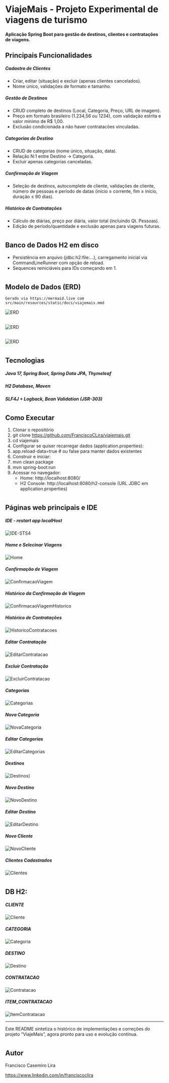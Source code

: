 #  ViajeMais - Projeto Experimental de viagens de turismo

#### Aplicação Spring Boot para gestão de destinos, clientes e contratações de viagens.

## Principais Funcionalidades
##### Cadastro de Clientes
  - Criar, editar (situação) e excluir (apenas clientes cancelados).   
  - Nome único, validações de formato e tamanho.
  
##### Gestão de Destinos
  - CRUD completo de destinos (Local, Categoria, Preço, URL de imagem).   
  - Preço em formato brasileiro (1.234,56 ou 1234), 
    com validação estrita e valor mínimo de R$ 1,00.
  - Exclusão condicionada a não haver contratacões vinculadas.

    
##### Categorias de Destino
  - CRUD de categorias (nome único, situação, data).    
  - Relação N:1 entre Destino → Categoria.
  - Excluir apenas categorias canceladas.
    
##### Confirmação de Viagem
  - Seleção de destinos, autocomplete de cliente, validações de cliente,
    número de pessoas e período de datas (início ≥ corrente, 
    fim ≥ início, duração ≤ 90 dias).
      
      
##### Histórico de Contratações
  - Cálculo de diárias, preço por diária, valor total (incluindo Qt. Pessoas).
  - Edição de período/quantidade e exclusão apenas para viagens futuras.


#     
## Banco de Dados H2 em disco
  - Persistência em arquivo (jdbc:h2:file:…),
    carregamento inicial via CommandLineRunner com opção de reload.
  - Sequences reiniciáveis para IDs começando em 1.

# 
## Modelo de Dados (ERD)
    Gerado via https://mermaid.live com src/main/resources/static/docs/viajemais.mmd 
![ERD](assets/01A0-Diagrama.png)
##  
![ERD](assets/01A0-Diagrama.jpg)
##  
![ERD](assets/01A0-Diagrama80.png)
 
# 
## Tecnologias

##### Java 17, Spring Boot, Spring Data JPA, Thymeleaf
##### H2 Database, Maven
##### SLF4J + Logback, Bean Validation (JSR-303)

# 
## Como Executar

1. Clonar o repositório
2. git clone https://github.com/FranciscoCLira/viajemais.git
3. cd viajemais
4. Configurar se quiser recarregar dados (application.properties):
5. app.reload-data=true  # ou false para manter dados existentes
6. Construir e iniciar:
7. mvn clean package
8. mvn spring-boot:run
9. Acessar no navegador:
   - Home: http://localhost:8080/   
   - H2 Console: http://localhost:8080/h2-console (URL JDBC em application.properties)

# 
## Páginas web principais e IDE 

##### IDE - restart app localHost 
![IDE-STS4](assets/01A1-IDE-STS-4.png)
  
##### Home e Selecinar Viagens 
![Home](assets/01B1-Home.jpg)
  
##### Confirmação de Viagem 
![ConfirmacaoViagem](assets/01B2-ConfirmacaoViagem.jpg)
  
##### Histórico da Confirmação de Viagem 
![ConfirmacaoViagemHistorico](assets/01B2-ConfirmacaoViagemHistorico.jpg)
  
##### Histórico de Contratações  
![HistoricoContratacoes](assets/01B3-HistoricoContratacoes.jpg)
  
##### Editar Contratação 
![EditarContratacao](assets/01B4-EditarContratacao.jpg)
  
##### Excluir Contratação 
![ExcluirContratacao](assets/01B5-ExcluirContratacao.jpg)
 
##### Categorias
![Categorias](assets/01C1-Categorias.jpg)
 
##### Nova Categoria
![NovaCategoria](assets/01C2-NovaCategoria.jpg)

##### Editar Categorias
![EditarCategorias](assets/01C3-EditarCategoria.jpg)

##### Destinos
![Destinos](assets/01D1-Destinos.jpg))

##### Novo Destino
![NovoDestino](assets/01D2-NovoDestino.jpg)

##### Editar Destino
![EditarDestino](assets/01D3-EditarDestino.jpg)

##### Novo Cliente
![NovoCliente](assets/01E1-NovoCliente.jpg)

##### Clientes Cadastrados 
![Clientes](assets/01E2-ClientesCadastrados.jpg)


# 
## DB H2: 

##### CLIENTE 
![Cliente](assets/H2-01-Cliente.jpg)

##### CATEGORIA 
![Categoria](assets/H2-02-Categoria.jpg)

##### DESTINO  
![Destino](assets/H2-03-Destino.jpg)

##### CONTRATACAO 
![Contratacao](assets/H2-04-Contratacao.jpg)

##### ITEM_CONTRATACAO 
![ItemContratacao](assets/H2-05-ItemContratacao.jpg)
                                                    
                                               
        
__________________________________________________________________________
Este README sintetiza o histórico de implementações e correções do projeto “ViajeMais”, agora pronto para uso e evolução contínua.

# 
## Autor
   Francisco Casemiro Lira
    
   https://www.linkedin.com/in/franciscoclira


